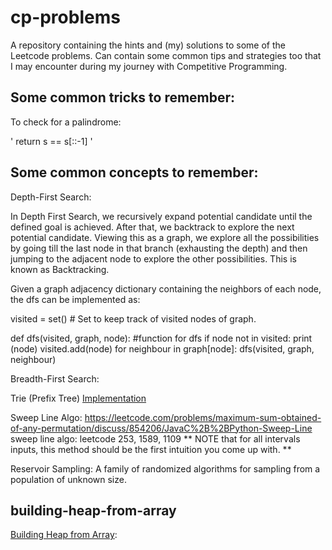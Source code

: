 # cp-problems

A repository containing the hints and (my) solutions to some of the Leetcode problems. Can contain some common tips and strategies too that I may encounter during my journey with Competitive Programming.

## Some common tricks to remember:

To check for a palindrome:

' return s == s[::-1] '

## Some common concepts to remember:

Depth-First Search:

In Depth First Search, we recursively expand potential candidate until the defined goal is achieved. After that, we backtrack to explore the next potential candidate. Viewing this as a graph, we explore all the possibilities by going till the last node in that branch (exhausting the depth) and then jumping to the adjacent node to explore the other possibilities. This is known as Backtracking.

Given a graph adjacency dictionary containing the neighbors of each node, the dfs can be implemented as:

visited = set() # Set to keep track of visited nodes of graph.

def dfs(visited, graph, node):  #function for dfs 
    if node not in visited:
        print (node)
        visited.add(node)
        for neighbour in graph[node]:
            dfs(visited, graph, neighbour)

Breadth-First Search:


Trie (Prefix Tree)
[Implementation](https://leetcode.com/problems/implement-trie-prefix-tree/)

Sweep Line Algo:
https://leetcode.com/problems/maximum-sum-obtained-of-any-permutation/discuss/854206/JavaC%2B%2BPython-Sweep-Line
sweep line algo: leetcode 253, 1589, 1109
** NOTE that for all intervals inputs, this method should be the first intuition you come up with. **

Reservoir Sampling:
A family of randomized algorithms for sampling from a population of unknown size.

## building-heap-from-array
[Building Heap from Array](https://www.geeksforgeeks.org/building-heap-from-array/):
